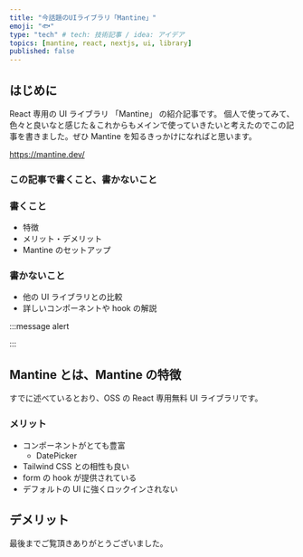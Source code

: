 ```yaml
---
title: "今話題のUIライブラリ「Mantine」"
emoji: "🐟"
type: "tech" # tech: 技術記事 / idea: アイデア
topics: [mantine, react, nextjs, ui, library]
published: false
---
```


## はじめに

React 専用の UI ライブラリ 「Mantine」 の紹介記事です。
個人で使ってみて、色々と良いなと感じた＆これからもメインで使っていきたいと考えたのでこの記事を書きました。ぜひ Mantine を知るきっかけになればと思います。

https://mantine.dev/

### この記事で書くこと、書かないこと

### 書くこと

- 特徴
- メリット・デメリット
- Mantine のセットアップ

### 書かないこと

- 他の UI ライブラリとの比較
- 詳しいコンポーネントや hook の解説

<!-- 筆者の経験としては、ガッツリ触ったことのある UI ライブラリなどは Headless UI や MUI くらいなので、正直他の UI ライブラリや -->

:::message alert

:::

## Mantine とは、Mantine の特徴

すでに述べているとおり、OSS の React 専用無料 UI ライブラリです。

### メリット

- コンポーネントがとても豊富
  - DatePicker
- Tailwind CSS との相性も良い
- form の hook が提供されている
- デフォルトの UI に強くロックインされない

## デメリット

最後までご覧頂きありがとうございました。
